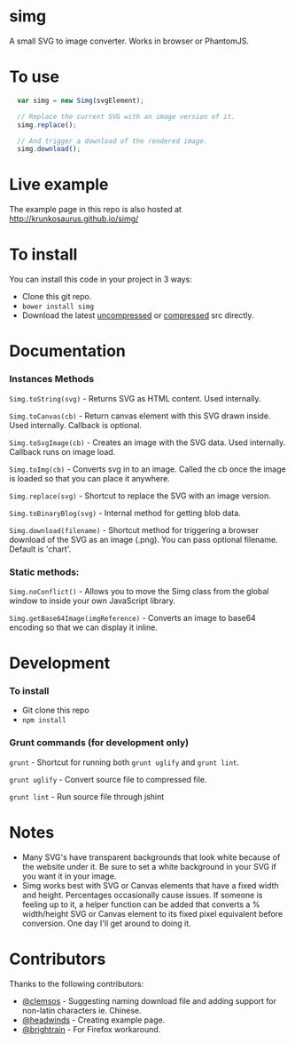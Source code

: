 simg
====

A small SVG to image converter.  Works in browser or PhantomJS.

# To use

```javascript
  var simg = new Simg(svgElement);

  // Replace the current SVG with an image version of it.
  simg.replace();

  // And trigger a download of the rendered image.
  simg.download();
  ```

# Live example

The example page in this repo is also hosted at http://krunkosaurus.github.io/simg/

# To install

You can install this code in your project in 3 ways:

- Clone this git repo.
- `bower install simg`
- Download the latest [uncompressed](https://raw.githubusercontent.com/krunkosaurus/simg/v1.1.0/src/simg.js) or [compressed](https://raw.githubusercontent.com/krunkosaurus/simg/v1.1.0/dist/simg.min.js) src directly.

# Documentation

### Instances Methods

`Simg.toString(svg)` - Returns SVG as HTML content. Used internally.

`Simg.toCanvas(cb)` - Return canvas element with this SVG drawn inside. Used internally. Callback is optional.

`Simg.toSvgImage(cb)` - Creates an image with the SVG data. Used internally.  Callback runs on image load.

`Simg.toImg(cb)` - Converts svg in to an image. Called the cb once the image is loaded so that you can place it anywhere.

`Simg.replace(svg)` - Shortcut to replace the SVG with an image version.

`Simg.toBinaryBlog(svg)` - Internal method for getting blob data.

`Simg.download(filename)` - Shortcut method for triggering a browser download of the SVG as an image (.png). You can pass optional filename. Default is 'chart'.

### Static methods:

`Simg.noConflict()` - Allows you to move the Simg class from the global window to inside your own JavaScript library.

`Simg.getBase64Image(imgReference)` - Converts an image to base64 encoding so that we can display it inline.

# Development

### To install

- Git clone this repo
- `npm install`

### Grunt commands (for development only)

`grunt` - Shortcut for running both `grunt uglify` and `grunt lint`.

`grunt uglify` - Convert source file to compressed file.

`grunt lint` - Run source file through jshint

# Notes

- Many SVG's have transparent backgrounds that look white because of the website under it.  Be sure to set a white background in your SVG if you want it in your image.
- Simg works best with SVG or Canvas elements that have a fixed width and height.  Percentages occasionally cause issues.  If someone is feeling up to it, a helper function can be added that converts a % width/height SVG or Canvas element to its fixed pixel equivalent before conversion. One day I'll get around to doing it.

# Contributors

Thanks to the following contributors:

- [@clemsos](https://github.com/clemsos) - Suggesting naming download file and adding support for non-latin characters ie. Chinese.
- [@headwinds](https://github.com/headwinds) - Creating example page.
- [@brightrain](https://github.com/brightrain) - For Firefox workaround.
